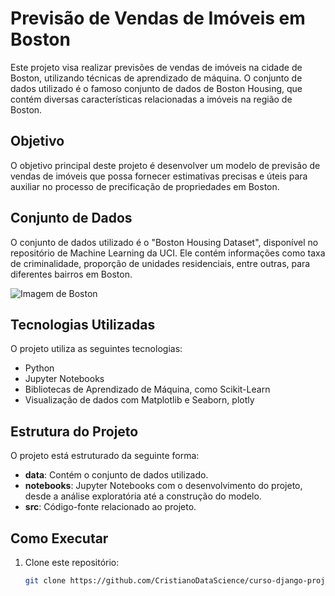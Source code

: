 # Previsão de Vendas de Imóveis em Boston

Este projeto visa realizar previsões de vendas de imóveis na cidade de Boston, utilizando técnicas de aprendizado de máquina. O conjunto de dados utilizado é o famoso conjunto de dados de Boston Housing, que contém diversas características relacionadas a imóveis na região de Boston.

## Objetivo

O objetivo principal deste projeto é desenvolver um modelo de previsão de vendas de imóveis que possa fornecer estimativas precisas e úteis para auxiliar no processo de precificação de propriedades em Boston.

## Conjunto de Dados

O conjunto de dados utilizado é o "Boston Housing Dataset", disponível no repositório de Machine Learning da UCI. Ele contém informações como taxa de criminalidade, proporção de unidades residenciais, entre outras, para diferentes bairros em Boston.

![Imagem de Boston](https://prd-us-brc-wapp-01.azurewebsites.net/content/images/2020/10/afinal-vale-a-pena-investir-em-uma-casa-para-vender.jpg)

## Tecnologias Utilizadas

O projeto utiliza as seguintes tecnologias:

- Python
- Jupyter Notebooks
- Bibliotecas de Aprendizado de Máquina, como Scikit-Learn
- Visualização de dados com Matplotlib e Seaborn, plotly

## Estrutura do Projeto

O projeto está estruturado da seguinte forma:

- **data**: Contém o conjunto de dados utilizado.
- **notebooks**: Jupyter Notebooks com o desenvolvimento do projeto, desde a análise exploratória até a construção do modelo.
- **src**: Código-fonte relacionado ao projeto.

## Como Executar

1. Clone este repositório:

   ```bash
   git clone https://github.com/CristianoDataScience/curso-django-projeto1.git
